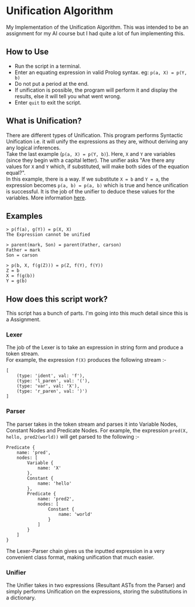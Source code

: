# Unification Algorithm
My Implementation of the Unification Algorithm. This was intended to be an assignment for my AI course
but I had quite a lot of fun implementing this.  

## How to Use
- Run the script in a terminal.  
- Enter an equating expression in valid Prolog syntax. eg: `p(a, X) = p(Y, b)`  
- Do not put a period at the end.  
- If unification is possible, the program will perform it and display the results, else it will tell you what went wrong.  
- Enter `quit` to exit the script.

## What is Unification?
There are different types of Unification. This program performs Syntactic Unification i.e. it will
unify the expressions as they are, without deriving any any logical inferences.  
Take the last example (`p(a, X) = p(Y, b)`). Here, `X` and `Y` are variables (since they begin with
a capital letter). The unifier asks "Are there any values for `X` and `Y` which, if substituted, will
make both sides of the equation equal?".  
In this example, there is a way. If we substitute `X = b` and `Y = a`, the expression becomes 
`p(a, b) = p(a, b)` which is true and hence unification is successful. It is the job of the unifier 
to deduce these values for the variables. More information [here](https://en.wikipedia.org/wiki/Unification_(computer_science)).  

## Examples
```
> p(f(a), g(Y)) = p(X, X)
The Expression cannot be unified

> parent(mark, Son) = parent(Father, carson)
Father = mark
Son = carson

> p(b, X, f(g(Z))) = p(Z, f(Y), f(Y))
Z = b
X = f(g(b))
Y = g(b)
```

## How does this script work?
This script has a bunch of parts. I'm going into this much detail since this is a Assignment.

### Lexer
The job of the Lexer is to take an expression in string form and produce a token stream.  
For example, the expression `f(X)` produces the following stream :-
```
[
	(type: 'ident', val: 'f'),
	(type: 'l_paren', val: '('),
	(type: 'var', val: 'X'),
	(type: 'r_paren', val: ')')
]
```

### Parser
The parser takes in the token stream and parses it into Variable Nodes, Constant Nodes and Predicate
Nodes. For example, the expression `pred(X, hello, pred2(world))` will get parsed to the following :-
```
Predicate {
	name: 'pred',
	nodes: [
		Variable {
			name: 'X'
		},
		Constant {
			name: 'hello'
		},
		Predicate {
			name: 'pred2',
			nodes: [
				Constant {
					name: 'world'
				}
			]
		}
	]
}
```
The Lexer-Parser chain gives us the inputted expression in a very convenient class format, making 
unification that much easier.

### Unifier
The Unifier takes in two expressions (Resultant ASTs from the Parser) and simply performs Unification 
on the expressions, storing the substitutions in a dictionary.
